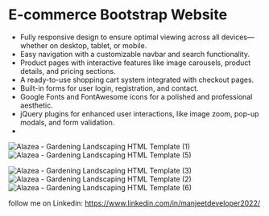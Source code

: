 # E-commerce Bootstrap Website

- Fully responsive design to ensure optimal viewing across all devices—whether on desktop, tablet, or mobile.
- Easy navigation with a customizable navbar and search functionality.
- Product pages with interactive features like image carousels, product details, and pricing sections.
- A ready-to-use shopping cart system integrated with checkout pages.
- Built-in forms for user login, registration, and contact.
- Google Fonts and FontAwesome icons for a polished and professional aesthetic.
- jQuery plugins for enhanced user interactions, like image zoom, pop-up modals, and form validation.
- 
![Alazea - Gardening   Landscaping HTML Template (1)](https://github.com/user-attachments/assets/58a812c8-b6ef-4623-a47f-3c56720ab074)
![Alazea - Gardening   Landscaping HTML Template (5)](https://github.com/user-attachments/assets/4a99bf3a-45de-4f51-a49a-88e09d7d2b2a)


![Alazea - Gardening   Landscaping HTML Template (3)](https://github.com/user-attachments/assets/de9346c4-4c52-420c-957a-2296236b8cf0)
![Alazea - Gardening   Landscaping HTML Template (2)](https://github.com/user-attachments/assets/e3681e1c-287b-40db-a62c-773e2c6cada3)
![Alazea - Gardening   Landscaping HTML Template (6)](https://github.com/user-attachments/assets/602fcf93-0be1-47b2-9936-001acb05f0ca)

follow me on Linkedin: https://www.linkedin.com/in/manjeetdeveloper2022/
